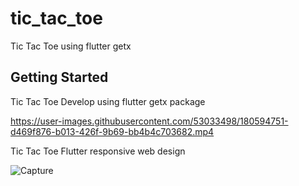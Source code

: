 # tic_tac_toe

Tic Tac Toe using flutter getx

## Getting Started
Tic Tac Toe 
Develop using flutter getx package

https://user-images.githubusercontent.com/53033498/180594751-d469f876-b013-426f-9b69-bb4b4c703682.mp4

Tic Tac Toe Flutter responsive web design

![Capture](https://user-images.githubusercontent.com/53033498/180594858-9563fc17-4dde-4921-be93-890be5c10872.PNG)

